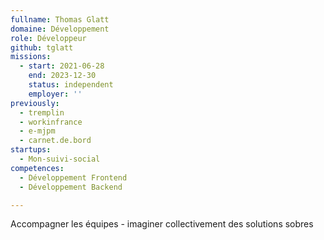 ```yaml
---
fullname: Thomas Glatt
domaine: Développement
role: Développeur
github: tglatt
missions:
  - start: 2021-06-28
    end: 2023-12-30
    status: independent
    employer: ''
previously:
  - tremplin
  - workinfrance
  - e-mjpm
  - carnet.de.bord
startups:
  - Mon-suivi-social
competences:
  - Développement Frontend
  - Développement Backend

---
```



Accompagner les équipes - imaginer collectivement des solutions sobres
